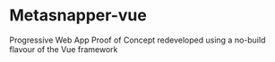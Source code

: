 # Metasnapper-vue
Progressive Web App Proof of Concept redeveloped using a no-build flavour of the Vue framework

